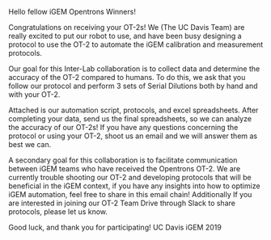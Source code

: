 Hello fellow iGEM Opentrons Winners! 

Congratulations  on receiving your OT-2s! We (The UC Davis Team) are really excited to put our robot to use, and have been busy designing a protocol to use the OT-2 to automate the iGEM calibration and measurement protocols. 

Our goal for this Inter-Lab collaboration is to collect data and determine the accuracy of the OT-2 compared to humans. To do this, we ask that you follow our protocol and perform 3 sets of Serial Dilutions both by hand and with your OT-2. 

Attached is our automation script, protocols, and excel spreadsheets. After completing your data, send us the final spreadsheets, so we can analyze the accuracy of our OT-2s! If you have any questions concerning the protocol or using your OT-2, shoot us an email and we will answer them as best we can. 

A secondary goal for this collaboration is to facilitate communication between iGEM teams who have received the Opentrons OT-2. We are currently trouble shooting our OT-2 and developing protocols that will be beneficial in the iGEM context, if you have any insights into how to optimize iGEM automation, feel free to share in this email chain! Additionally If you are interested in joining our OT-2 Team Drive through Slack to share protocols, please let us know. 

Good luck, and thank you for participating! 
UC Davis iGEM 2019
